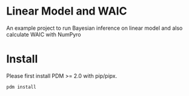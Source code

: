 # Linear Model and WAIC
An example project to run Bayesian inference on linear model and also calculate WAIC with NumPyro

# Install

Please first install PDM >= 2.0 with pip/pipx.

```bash
pdm install
```

